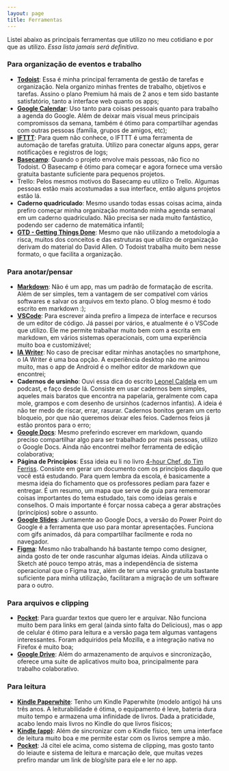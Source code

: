 ```yaml
---
layout: page
title: Ferramentas
---
```


Listei abaixo as principais ferramentas que utilizo no meu cotidiano e por que as utilizo. _Essa lista jamais será definitiva_.

### Para organização de eventos e trabalho

- [**Todoist**](https://todoist.com/pt-BR): Essa é minha principal ferramenta de gestão de tarefas e organização. Nela organizo minhas frentes de trabalho, objetivos e tarefas. Assino o plano Premium há mais de 2 anos e tem sido bastante satisfatório, tanto a interface web quanto os apps;
- [**Google Calendar**](https://calendar.google.com/): Uso tanto para coisas pessoais quanto para trabalho a agenda do Google. Além de deixar mais visual meus principais compromissos da semana, também é ótimo para compartilhar agendas com outras pessoas (família, grupos de amigos, etc);
- [**IFTTT**](https://ifttt.com/): Para quem não conhece, o IFTTT é uma ferramenta de automação de tarefas gratuita. Utilizo para conectar alguns apps, gerar notificações e registros de logs;
- [**Basecamp**](https://basecamp.com/): Quando o projeto envolve mais pessoas, não fico no Todoist. O Basecamp é ótimo para começar e agora fornece uma versão gratuita bastante suficiente para pequenos projetos.
- Trello: Pelos mesmos motivos do Basecamp eu utilizo o Trello. Algumas pessoas estão mais acostumadas a sua interface, então alguns projetos estão lá.
- **Caderno quadriculado**: Mesmo usando todas essas coisas acima, ainda prefiro começar minha organização montando minha agenda semanal em um caderno quadriculado. Não precisa ser nada muito fantástico, podendo ser caderno de matemática infantil;
- [**GTD - Getting Things Done**](https://www.amazon.com.br/arte-fazer-acontecer-Estrat%C3%A9gias-produtividade-ebook/dp/B015YGOACS/ref=sr_1_1?__mk_pt_BR=%C3%85M%C3%85%C5%BD%C3%95%C3%91&crid=1O7P0GEXVTWFY&keywords=getting+things+done&qid=1578830209&sprefix=getting+%2Caps%2C315&sr=8-1): Mesmo que não utilizando a metodologia a risca, muitos dos conceitos e das estruturas que utilizo de organização derivam do material do David Allen. O Todoist trabalha muito bem nesse formato, o que facilita a organização.

### Para anotar/pensar

- [**Markdown**](https://www.markdownguide.org/): Não é um app, mas um padrão de formatação de escrita. Além de ser simples, tem a vantagem de ser compatível com vários softwares e salvar os arquivos em texto plano. O blog mesmo é todo escrito em markdown :);
- [**VSCode**](https://code.visualstudio.com/): Para escrever ainda prefiro a limpeza de interface e recursos de um editor de código. Já passei por vários, e atualmente é o VSCode que utilizo. Ele me permite trabalhar muito bem com a escrita em markdown, em vários sistemas operacionais, com uma experiência muito boa e customizável;
- [**IA Writer**](https://ia.net/writer): No caso de precisar editar minhas anotações no smartphone, o IA Writer é uma boa opção. A experiência desktop não me animou muito, mas o app de Android é o melhor editor de markdown que encontrei;
- **Cadernos de ursinho**: Ouvi essa dica do escrito [Leonel Caldela](https://twitter.com/leonelcaldela) em um podcast, e faço desde lá. Consiste em usar cadernos bem simples, aqueles mais baratos que encontra na papelaria, geralmente com capa mole, grampos e com desenho de ursinhos (cadernos infantis). A ideia é não ter medo de riscar, errar, rasurar. Cadernos bonitos geram um certo bloqueio, por que não queremos deixar eles feios. Cadernos feios já estão prontos para o erro;
- [**Google Docs**](https://docs.google.com/document/u/0/): Mesmo preferindo escrever em markdown, quando preciso compartilhar algo para ser trabalhado por mais pessoas, utilizo o Google Docs. Ainda não encontrei melhor ferramenta de edição colaborativa;
- **Página de Princípios**: Essa ideia eu li no livro [4-hour Chef, do Tim Ferriss](https://www.amazon.com.br/4-Hour-Chef-Cooking-Learning-Anything/dp/0547884591). Consiste em gerar um documento com os princípios daquilo que você está estudando. Para quem lembra da escola, é basicamente a mesma ideia do fichamento que os professores pediam para fazer e entregar. É um resumo, um mapa que serve de guia para rememorar coisas importantes do tema estudado, tais como ideias gerais e conselhos. O mais importante é forçar nossa cabeça a gerar abstrações (princípios) sobre o assunto.
- [**Google Slides**](https://docs.google.com/presentation/u/0/): Juntamente ao Google Docs, a versão do Power Point do Google é a ferramenta que uso para montar apresentações. Funciona com gifs animados, dá para compartilhar facilmente e roda no navegador.
- [**Figma**](https://www.figma.com/): Mesmo não trabalhando há bastante tempo como designer, ainda gosto de ter onde rascunhar algumas ideias. Ainda utilizava o Sketch até pouco tempo atrás, mas a independência de sistema operacional que o Figma traz, além de ter uma versão gratuita bastante suficiente para minha utilização, facilitaram a migração de um software para o outro.

### Para arquivos e clipping

- [**Pocket**](https://getpocket.com/): Para guardar textos que quero ler e arquivar. Não funciona muito bem para links em geral (ainda sinto falta do Delicious), mas o app de celular é ótimo para leitura e a versão paga tem algumas vantagens interessantes. Foram adquiridos pela Mozilla, e a integração nativa no Firefox é muito boa;
- [**Google Drive**](https://drive.google.com/): Além do armazenamento de arquivos e sincronização, oferece uma suite de aplicativos muito boa, principalmente para trabalho colaborativo.

### Para leitura

- [**Kindle Paperwhite**](https://www.amazon.com.br/dp/B0773XBMB6?tag=msndesktopsta-20&hvadid=71468344019658&hvqmt=e&hvbmt=be&hvdev=c&ref=pd_sl_9g26kjq6zn_e&th=1): Tenho um Kindle Paperwhite (modelo antigo) há uns três anos. A leiturabilidade é ótima, o equipamento é leve, bateria dura muito tempo e armazena uma infinidade de livros. Dada a praticidade, acabo lendo mais livros no Kindle do que livros físicos;
- [**Kindle (app)**](https://www.amazon.com.br/gp/digital/fiona/kcp-landing-page): Além de sincronizar com o Kindle físico, tem uma interface de leitura muito boa e me permite estar com os livros sempre a mão.
- [**Pocket**](https://getpocket.com/): Já citei ele acima, como sistema de clipping, mas gosto tanto do leiaute e sistema de leitura e marcação dele, que muitas vezes prefiro mandar um link de blog/site para ele e ler no app.
